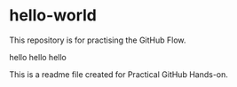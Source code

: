 # hello-world
This repository is for  practising the GitHub Flow.

hello hello hello

This is a readme file created for Practical GitHub Hands-on. 
